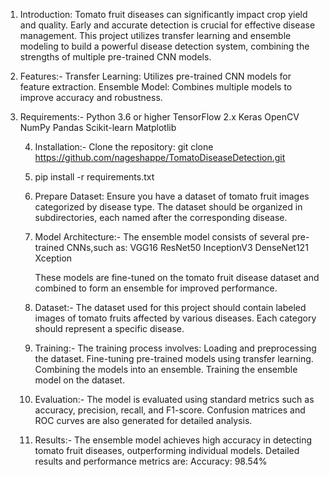 1. Introduction:
Tomato fruit diseases can significantly impact crop yield and quality. Early and accurate detection is crucial for effective disease management.
This project utilizes transfer learning and ensemble modeling to build a powerful disease detection system, combining the strengths of multiple pre-trained CNN models.

2. Features:-
Transfer Learning: Utilizes pre-trained CNN models for feature extraction.
Ensemble Model: Combines multiple models to improve accuracy and robustness.

3. Requirements:-
   Python 3.6 or higher
   TensorFlow 2.x
   Keras
   OpenCV
   NumPy
   Pandas
   Scikit-learn
   Matplotlib

   4. Installation:-
   Clone the repository:
   git clone https://github.com/nageshappe/TomatoDiseaseDetection.git

   
   5. pip install -r requirements.txt

   
    6. Prepare Dataset:
        Ensure you have a dataset of tomato fruit images categorized by disease type.
       The dataset should be organized in subdirectories, each named after the corresponding disease.
   7. Model Architecture:-
      The ensemble model consists of several pre-trained CNNs,such as:
      VGG16
      ResNet50
      InceptionV3
      DenseNet121
      Xception

      These models are fine-tuned on the tomato fruit disease dataset and combined to form an ensemble for improved performance.
   8. Dataset:-
      The dataset used for this project should contain labeled images of tomato fruits affected by various diseases.
      Each category should represent a specific disease.
    9. Training:-
      The training process involves:
        Loading and preprocessing the dataset.
       Fine-tuning pre-trained models using transfer learning.
       Combining the models into an ensemble.
        Training the ensemble model on the dataset.
   10. Evaluation:-
       The model is evaluated using standard metrics such as accuracy, precision, recall, and F1-score.
       Confusion matrices and ROC curves are also generated for detailed analysis.
   11. Results:-
       The ensemble model achieves high accuracy in detecting tomato fruit diseases, outperforming individual models.
       Detailed results and performance metrics are:
       Accuracy: 98.54%
       
